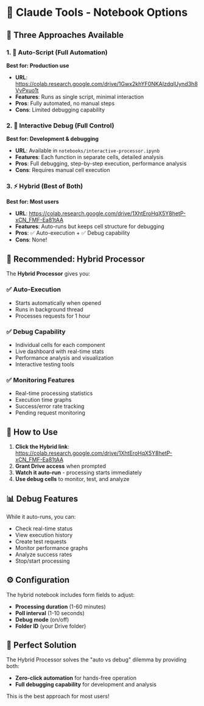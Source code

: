 # 📓 Claude Tools - Notebook Options

## 🚀 Three Approaches Available

### 1. 🤖 Auto-Script (Full Automation)
**Best for: Production use**
- **URL**: https://colab.research.google.com/drive/1Gwx2khYF0NKAIzdqlUynd3h8VvPxuo1t
- **Features**: Runs as single script, minimal interaction
- **Pros**: Fully automated, no manual steps
- **Cons**: Limited debugging capability

### 2. 🔬 Interactive Debug (Full Control)
**Best for: Development & debugging**
- **URL**: Available in `notebooks/interactive-processor.ipynb`
- **Features**: Each function in separate cells, detailed analysis
- **Pros**: Full debugging, step-by-step execution, performance analysis
- **Cons**: Requires manual cell execution

### 3. ⚡ Hybrid (Best of Both)
**Best for: Most users**
- **URL**: https://colab.research.google.com/drive/1XhtEroHqX5Y8hetP-xCN_FMF-Ea81tAA
- **Features**: Auto-runs but keeps cell structure for debugging
- **Pros**: ✅ Auto-execution + ✅ Debug capability
- **Cons**: None!

## 🎯 Recommended: Hybrid Processor

The **Hybrid Processor** gives you:

### ✅ Auto-Execution
- Starts automatically when opened
- Runs in background thread
- Processes requests for 1 hour

### ✅ Debug Capability  
- Individual cells for each component
- Live dashboard with real-time stats
- Performance analysis and visualization
- Interactive testing tools

### ✅ Monitoring Features
- Real-time processing statistics
- Execution time graphs
- Success/error rate tracking
- Pending request monitoring

## 🧪 How to Use

1. **Click the Hybrid link**: https://colab.research.google.com/drive/1XhtEroHqX5Y8hetP-xCN_FMF-Ea81tAA
2. **Grant Drive access** when prompted
3. **Watch it auto-run** - processing starts immediately  
4. **Use debug cells** to monitor, test, and analyze

## 📊 Debug Features

While it auto-runs, you can:
- Check real-time status
- View execution history
- Create test requests
- Monitor performance graphs
- Analyze success rates
- Stop/start processing

## ⚙️ Configuration

The hybrid notebook includes form fields to adjust:
- **Processing duration** (1-60 minutes)
- **Poll interval** (1-10 seconds)  
- **Debug mode** (on/off)
- **Folder ID** (your Drive folder)

## 🎯 Perfect Solution

The Hybrid Processor solves the "auto vs debug" dilemma by providing both:
- **Zero-click automation** for hands-free operation
- **Full debugging capability** for development and analysis

This is the best approach for most users!